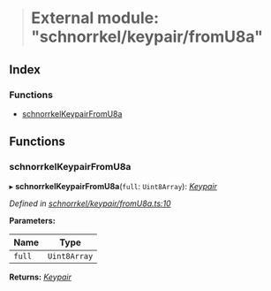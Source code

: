 > # External module: "schnorrkel/keypair/fromU8a"

## Index

### Functions

* [schnorrkelKeypairFromU8a](_schnorrkel_keypair_fromu8a_.md#schnorrkelkeypairfromu8a)

## Functions

###  schnorrkelKeypairFromU8a

▸ **schnorrkelKeypairFromU8a**(`full`: `Uint8Array`): *[Keypair](../interfaces/_types_.keypair.md)*

*Defined in [schnorrkel/keypair/fromU8a.ts:10](https://github.com/polkadot-js/common/blob/395569c/packages/util-crypto/src/schnorrkel/keypair/fromU8a.ts#L10)*

**Parameters:**

Name | Type |
------ | ------ |
`full` | `Uint8Array` |

**Returns:** *[Keypair](../interfaces/_types_.keypair.md)*